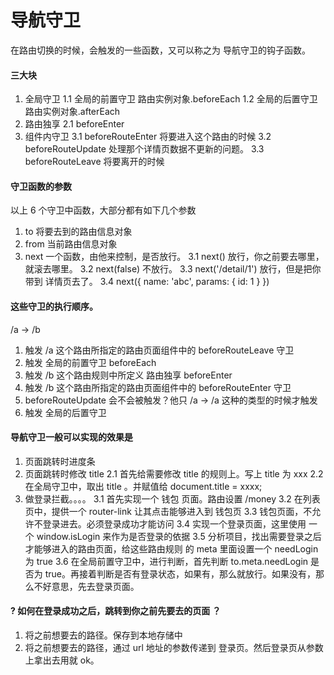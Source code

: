 # 导航守卫

在路由切换的时候，会触发的一些函数，又可以称之为 导航守卫的钩子函数。

#### 三大块

1. 全局守卫
   1.1 全局的前置守卫 路由实例对象.beforeEach
   1.2 全局的后置守卫 路由实例对象.afterEach
2. 路由独享
   2.1 beforeEnter
3. 组件内守卫
   3.1 beforeRouteEnter 将要进入这个路由的时候
   3.2 beforeRouteUpdate 处理那个详情页数据不更新的问题。
   3.3 beforeRouteLeave 将要离开的时候

#### 守卫函数的参数

以上 6 个守卫中函数，大部分都有如下几个参数

1. to 将要去到的路由信息对象
2. from 当前路由信息对象
3. next 一个函数，由他来控制，是否放行。
   3.1 next() 放行，你之前要去哪里，就滚去哪里。
   3.2 next(false) 不放行。
   3.3 next('/detail/1') 放行，但是把你带到 详情页去了。
   3.4 next({
   name: 'abc',
   params: {
   id: 1
   }
   })

#### 这些守卫的执行顺序。

/a -> /b

1. 触发 /a 这个路由所指定的路由页面组件中的 beforeRouteLeave 守卫
2. 触发 全局的前置守卫 beforeEach
3. 触发 /b 这个路由规则中所定义 路由独享 beforeEnter
4. 触发 /b 这个路由所指定的路由页面组件中的 beforeRouteEnter 守卫
5. beforeRouteUpdate 会不会被触发？他只 /a -> /a 这种的类型的时候才触发
6. 触发 全局的后置守卫

#### 导航守卫一般可以实现的效果是

1. 页面跳转时进度条
2. 页面跳转时修改 title
   2.1 首先给需要修改 title 的规则上。写上 title 为 xxx
   2.2 在全局守卫中，取出 title 。并赋值给 document.title = xxxx;
3. 做登录拦截。。。。
   3.1 首先实现一个 钱包 页面。路由设置 /money
   3.2 在列表页中，提供一个 router-link 让其点击能够进入到 钱包页
   3.3 钱包页面，不允许不登录进去。必须登录成功才能访问
   3.4 实现一个登录页面，这里使用 一个 window.isLogin 来作为是否登录的依据
   3.5 分析项目，找出需要登录之后才能够进入的路由页面，给这些路由规则 的 meta 里面设置一个 needLogin 为 true
   3.6 在全局前置守卫中，进行判断，首先判断 to.meta.needLogin 是否为 true。再接着判断是否有登录状态，如果有，那么就放行。如果没有，那么不好意思，先去登录页面。

#### ? 如何在登录成功之后，跳转到你之前先要去的页面 ？

1. 将之前想要去的路径。保存到本地存储中
2. 将之前想要去的路径，通过 url 地址的参数传递到 登录页。然后登录页从参数上拿出去用就 ok。

